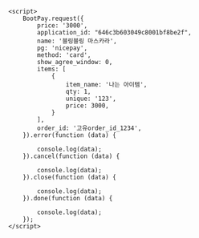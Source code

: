 <!DOCTYPE html>
<html>
<head>
  <script src="https://js.bootpay.co.kr/bootpay-4.3.1.min.js" type="application/javascript"></script>
</head>
  <body>
      
      <script>
          BootPay.request({
              price: '3000',
              application_id: "646c3b603049c8001bf8be2f",
              name: '블링블링 마스카라',
              pg: 'nicepay',
              method: 'card',
              show_agree_window: 0,
              items: [
                  {
                      item_name: '나는 아이템',
                      qty: 1,
                      unique: '123',
                      price: 3000,
                  }
              ],
              order_id: '고유order_id_1234',
          }).error(function (data) {

              console.log(data);
          }).cancel(function (data) {

              console.log(data);
          }).close(function (data) {

              console.log(data);
          }).done(function (data) {

              console.log(data);
          });
      </script>
  </body>
</html>

